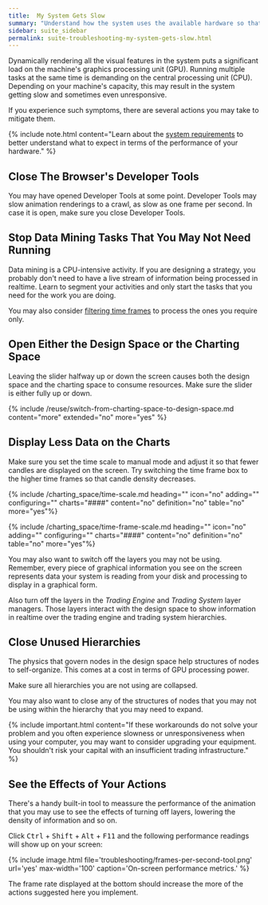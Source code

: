 ```yaml
---
title:  My System Gets Slow
summary: "Understand how the system uses the available hardware so that you may implement workarounds and best practices."
sidebar: suite_sidebar
permalink: suite-troubleshooting-my-system-gets-slow.html
---
```


Dynamically rendering all the visual features in the system puts a significant load on the machine's graphics processing unit (GPU). Running multiple tasks at the same time is demanding on the central processing unit (CPU). Depending on your machine's capacity, this may result in the system getting slow and sometimes even unresponsive.

If you experience such symptoms, there are several actions you may take to mitigate them.

{% include note.html content="Learn about the [system requirements](suite-system-requirements.html) to better understand what to expect in terms of the performance of your hardware." %}

## Close The Browser's Developer Tools

You may have opened Developer Tools at some point. Developer Tools may slow animation renderings to a crawl, as slow as one frame per second. In case it is open, make sure you close Developer Tools.

## Stop Data Mining Tasks That You May Not Need Running

Data mining is a CPU-intensive activity. If you are designing a strategy, you probably don't need to have a live stream of information being processed in realtime. Learn to segment your activities and only start the tasks that you need for the work you are doing.

You may also consider [filtering time frames](suite-data-mining.html#time-frames-filter) to process the ones you require only.

## Open Either the Design Space or the Charting Space

Leaving the slider halfway up or down the screen causes both the design space and the charting space to consume resources. Make sure the slider is either fully up or down.

{% include /reuse/switch-from-charting-space-to-design-space.md content="more" extended="no" more="yes" %}

## Display Less Data on the Charts

Make sure you set the time scale to manual mode and adjust it so that fewer candles are displayed on the screen. Try switching the time frame box to the higher time frames so that candle density decreases.

{% include /charting_space/time-scale.md heading="" icon="no" adding="" configuring="" charts="####" content="no" definition="no" table="no" more="yes"%}

{% include /charting_space/time-frame-scale.md heading="" icon="no" adding="" configuring="" charts="####" content="no" definition="no" table="no" more="yes"%}

You may also want to switch off the layers you may not be using. Remember, every piece of graphical information you see on the screen represents data your system is reading from your disk and processing to display in a graphical form.

Also turn off the layers in the *Trading Engine* and *Trading System* layer managers. Those layers interact with the design space to show information in realtime over the trading engine and trading system hierarchies.

## Close Unused Hierarchies

The physics that govern nodes in the design space help structures of nodes to self-organize. This comes at a cost in terms of GPU processing power.

Make sure all hierarchies you are not using are collapsed.

You may also want to close any of the structures of nodes that you may not be using within the hierarchy that you may need to expand.

{% include important.html content="If these workarounds do not solve your problem and you often experience slowness or unresponsiveness when using your computer, you may want to consider upgrading your equipment. You shouldn't risk your capital with an insufficient trading infrastructure." %}

## See the Effects of Your Actions

There's a handy built-in tool to meassure the performance of the animation that you may use to see the effects of turning off layers, lowering the density of information and so on. 

Click <kbd>Ctrl</kbd> + <kbd>Shift</kbd> + <kbd>Alt</kbd> + <kbd>F11</kbd> and the following performance readings will show up on your screen:

{% include image.html file='troubleshooting/frames-per-second-tool.png' url='yes' max-width='100' caption='On-screen performance metrics.' %}

The frame rate displayed at the bottom should increase the more of the actions suggested here you implement.